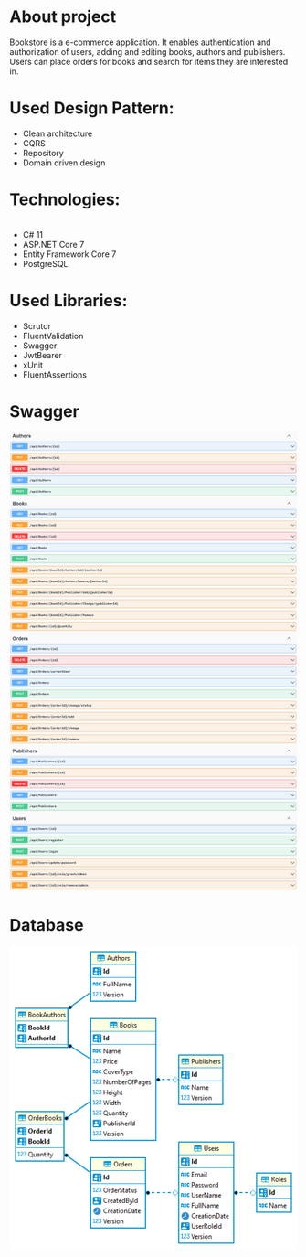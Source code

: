 # About project
Bookstore is a e-commerce application. It enables authentication and authorization of users, adding and editing books, authors and publishers. Users can place orders for books and search for items they are interested in.

# Used Design Pattern:
<ul>
	<li>Clean architecture</li>
  <li>CQRS</li>
	<li>Repository</li>
	<li>Domain driven design</li>
</ul>

# Technologies:
<ul>
  <li>C# 11</li>
	<li>ASP.NET Core 7</li>
	<li>Entity Framework Core 7</li>
	<li>PostgreSQL</li>
</ul>

# Used Libraries:
<ul>
	<li>Scrutor</li>
	<li>FluentValidation</li>
	<li>Swagger</li>
	<li>JwtBearer</li>
	<li>xUnit</li>
  <li>FluentAssertions</li>
</ul>

# Swagger
![Swagger](https://github.com/Resterr/BookstoreAPI/blob/main/assets/BookstoreSwagger.png?raw=true)

# Database
![Db-Diagram](https://github.com/Resterr/BookstoreAPI/blob/main/assets/BookstoreDatabase.png?raw=true)
